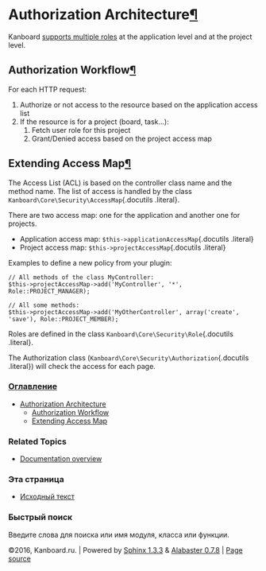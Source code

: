 Authorization Architecture[¶](#authorization-architecture "Ссылка на этот заголовок")
=====================================================================================

Kanboard [supports multiple roles](roles.markdown) at the application
level and at the project level.

Authorization Workflow[¶](#authorization-workflow "Ссылка на этот заголовок")
-----------------------------------------------------------------------------

For each HTTP request:

1.  Authorize or not access to the resource based on the application
    access list
2.  If the resource is for a project (board, task...):
    1.  Fetch user role for this project
    2.  Grant/Denied access based on the project access map

Extending Access Map[¶](#extending-access-map "Ссылка на этот заголовок")
-------------------------------------------------------------------------

The Access List (ACL) is based on the controller class name and the
method name. The list of access is handled by the class
`Kanboard\Core\Security\AccessMap`{.docutils .literal}.

There are two access map: one for the application and another one for
projects.

-   Application access map: `$this->applicationAccessMap`{.docutils
    .literal}
-   Project access map: `$this->projectAccessMap`{.docutils .literal}

Examples to define a new policy from your plugin:

    // All methods of the class MyController:
    $this->projectAccessMap->add('MyController', '*', Role::PROJECT_MANAGER);

    // All some methods:
    $this->projectAccessMap->add('MyOtherController', array('create', 'save'), Role::PROJECT_MEMBER);

Roles are defined in the class `Kanboard\Core\Security\Role`{.docutils
.literal}.

The Authorization class
(`Kanboard\Core\Security\Authorization`{.docutils .literal}) will check
the access for each page.

### [Оглавление](index.html)

-   [Authorization Architecture](#)
    -   [Authorization Workflow](#authorization-workflow)
    -   [Extending Access Map](#extending-access-map)

### Related Topics

-   [Documentation overview](index.html)

### Эта страница

-   [Исходный текст](_sources/plugin-authorization-architecture.txt)

### Быстрый поиск

Введите слова для поиска или имя модуля, класса или функции.

©2016, Kanboard.ru. | Powered by [Sphinx 1.3.3](http://sphinx-doc.org/)
& [Alabaster 0.7.8](https://github.com/bitprophet/alabaster) | [Page
source](_sources/plugin-authorization-architecture.txt)

